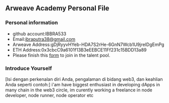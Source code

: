## Arweave Academy Personal File
### Personal information
- github account:IBBRA533
- Email:ibraputra38@gmail.com
- Arweave Address:gDjRyyvHYeb-HDA7S2rHe-6GnN7Wcb1U9jreIDgEmPg
- ETH Address:0x3cbcC9a6101f13B3eEEBCE11Ff231c15BDD13a89
- Please finish this [form](https://docs.google.com/forms/d/e/1FAIpQLSfWA5fIIcBgmRppm3jNz5vmf9Mai_QMVil-2pO4r7YKn_Zhtw/viewform?usp=sf_link) to join in the talent pool.

### Introduce Yourself
[Isi dengan perkenalan diri Anda, pengalaman di bidang web3, dan keahlian Anda seperti contoh:]
i'am have biggest enthusiast in developing dApps in many chain in the web3 circle, im curently working a freelance in node developer, node runner, node operator etc